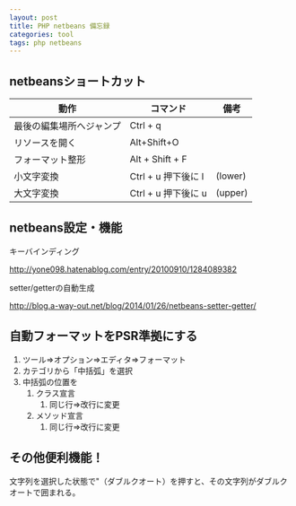 ```yaml
---
layout: post
title: PHP netbeans 備忘録
categories: tool
tags: php netbeans
---
```


## netbeansショートカット

|動作|コマンド|備考|
|-|-|-|
|最後の編集場所へジャンプ|Ctrl + q||
|リソースを開く|Alt+Shift+O||
|フォーマット整形|Alt + Shift + F||
|小文字変換|Ctrl + u 押下後に l|(lower)|
|大文字変換|Ctrl + u 押下後に u|(upper)|

## netbeans設定・機能

キーバインディング

http://yone098.hatenablog.com/entry/20100910/1284089382

setter/getterの自動生成

http://blog.a-way-out.net/blog/2014/01/26/netbeans-setter-getter/

## 自動フォーマットをPSR準拠にする

1. ツール⇒オプション⇒エディタ⇒フォーマット
1. カテゴリから「中括弧」を選択
1. 中括弧の位置を
    1. クラス宣言
        1. 同じ行⇒改行に変更
    1. メソッド宣言
        1. 同じ行⇒改行に変更

## その他便利機能！

文字列を選択した状態で"（ダブルクオート）を押すと、その文字列がダブルクオートで囲まれる。




